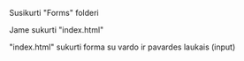 Susikurti "Forms" folderi

Jame sukurti "index.html"

"index.html" sukurti forma su vardo ir pavardes laukais (input)